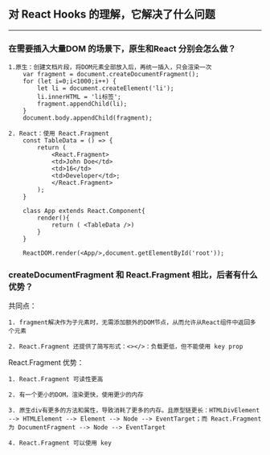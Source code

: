 ## 对 React Hooks 的理解，它解决了什么问题

---
### 在需要插入大量DOM 的场景下，原生和React 分别会怎么做？

    1.原生：创建文档片段，将DOM元素全部放入后，再统一插入，只会渲染一次
        var fragment = document.createDocumentFragment();
        for (let i=0;i<1000;i++) {
            let li = document.createElement('li');
            li.innerHTML = 'li标签';
            fragment.appendChild(li);
        }
        document.body.appendChild(fragment);

    2. React：使用 React.Fragment
        const TableData = () => {
            return (
                <React.Fragment>
                <td>John Doe</td>
                <td>16</td>
                <td>Developer</td>;
                </React.Fragment>
            );
        }

        class App extends React.Component{
            render(){
                return ( <TableData />)
            }  
        }

        ReactDOM.render(<App/>,document.getElementById('root'));

### createDocumentFragment 和 React.Fragment 相比，后者有什么优势？

共同点：

    1. fragment解决作为子元素时，无需添加额外的DOM节点，从而允许从React组件中返回多个元素

    2. React.Fragment 还提供了简写形式：<></>：负载更低，但不能使用 key prop
    
    

React.Fragment 优势：

    1. React.Fragment 可读性更高

    2. 有一个更小的DOM，渲染更快，使用更少的内存
    
    3. 原生div有更多的方法和属性，导致消耗了更多的内存。且原型链更长：HTMLDivElement --> HTMLElement --> Element --> Node --> EventTarget；而 React.Fragment 为 DocumentFragment --> Node --> EventTarget
    
    4. React.Fragment 可以使用 key 

